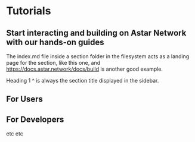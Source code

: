 # Tutorials

## Start interacting and building on Astar Network with our hands-on guides

The index.md file inside a section folder in the filesystem acts as a landing page for the section, like this one, and https://docs.astar.network/docs/build is another good example.

Heading 1 ^ is always the section title displayed in the sidebar.


## For Users


## For Developers

etc etc